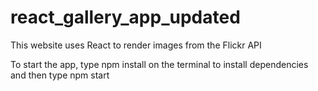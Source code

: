 # react_gallery_app_updated
This website uses React to render images from the Flickr API

To start the app, type npm install on the terminal to install dependencies and then type 
npm start
